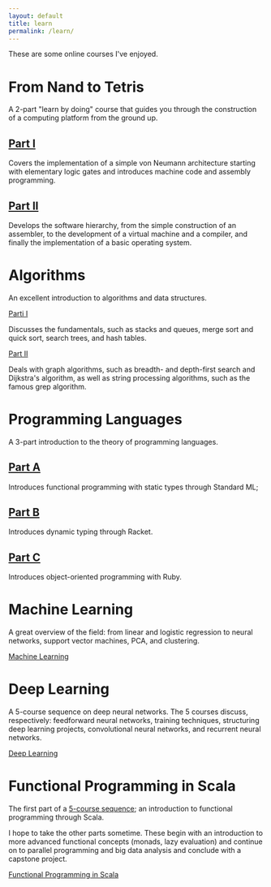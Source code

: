 ```yaml
---
layout: default
title: learn
permalink: /learn/
---
```


These are some online courses I've enjoyed.

# From Nand to Tetris

A 2-part "learn by doing" course that guides you through the construction of a computing platform from the ground up.

## [Part I](https://www.coursera.org/learn/build-a-computer)

Covers the implementation of a simple von Neumann architecture starting with elementary logic gates and
introduces machine code and assembly programming.

## [Part II](https://www.coursera.org/learn/nand2tetris2)

Develops the software hierarchy, from the simple construction
of an assembler, to the development of a virtual machine and a compiler, and finally the implementation of a basic
operating system.

# Algorithms

An excellent introduction to algorithms and data structures.

[Parti I](https://www.coursera.org/learn/algorithms-part1) 

Discusses the fundamentals, such as stacks and queues, merge sort and quick sort, search trees, and hash tables.

[Part II](https://www.coursera.org/learn/algorithms-part2)

Deals with graph algorithms, such as breadth- and depth-first search and Dijkstra's algorithm, as well as
string processing algorithms, such as the famous grep algorithm.

# Programming Languages

A 3-part introduction to the theory of programming languages.

## [Part A](https://www.coursera.org/learn/programming-languages)

Introduces functional programming with static types through Standard ML;

## [Part B](https://www.coursera.org/learn/programming-languages-part-b)

Introduces dynamic typing through Racket.

## [Part C](https://www.coursera.org/learn/programming-languages-part-c)

Introduces object-oriented programming with Ruby.

# Machine Learning

A great overview of the field: from linear and logistic regression to neural networks, support vector machines, PCA, and clustering.

[Machine Learning](https://www.coursera.org/learn/machine-learning)

# Deep Learning

A 5-course sequence on deep neural networks. The 5 courses discuss, respectively: feedforward neural networks, training techniques, structuring deep learning projects, convolutional neural networks, and recurrent neural networks.

[Deep Learning](https://www.coursera.org/specializations/deep-learning)

# Functional Programming in Scala

The first part of a [5-course sequence](https://www.coursera.org/specializations/scala); an introduction to functional programming through Scala.

I hope to take the other parts sometime. These begin with an introduction to more advanced functional concepts (monads, lazy evaluation) and continue on to parallel programming and big data analysis and conclude with a capstone project.

[Functional Programming in Scala](https://www.coursera.org/learn/progfun1)
